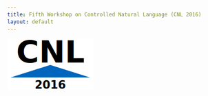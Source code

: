 ```yaml
---
title: Fifth Workshop on Controlled Natural Language (CNL 2016)
layout: default
---
```


![logo](/cnl2016logo.png)

